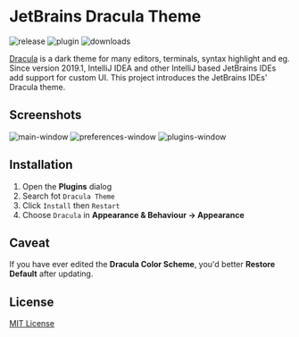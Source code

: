 # JetBrains Dracula Theme

![release](https://img.shields.io/github/release/WhiteVermouth/jetbrains-dracula.svg)
![plugin](https://img.shields.io/jetbrains/plugin/v/com.vermouthx.idea.svg)
![downloads](https://img.shields.io/jetbrains/plugin/d/com.vermouthx.idea.svg)

[Dracula](https://github.com/dracula/dracula-theme/) is a dark theme for many editors, terminals, syntax highlight and eg.
Since version 2019.1, IntelliJ IDEA and other IntelliJ based JetBrains IDEs add support for custom UI.
This project introduces the JetBrains IDEs' Dracula theme. 

## Screenshots

![main-window](https://raw.githubusercontent.com/WhiteVermouth/jetbrains-dracula/master/docs/screenshots/dracula-main-window.png)
![preferences-window](https://raw.githubusercontent.com/WhiteVermouth/jetbrains-dracula/master/docs/screenshots/draclua-preferences-window.png)
![plugins-window](https://raw.githubusercontent.com/WhiteVermouth/jetbrains-dracula/master/docs/screenshots/dracula-plugins-window.png)

## Installation

1. Open the **Plugins** dialog
2. Search fot `Dracula Theme`
3. Click `Install` then `Restart`
4. Choose `Dracula` in **Appearance & Behaviour -> Appearance**

## Caveat

If you have ever edited the **Dracula Color Scheme**, you'd better **Restore Default** after updating.

## License

[MIT License](https://raw.githubusercontent.com/WhiteVermouth/jetbrains-dracula/master/LICENSE)
